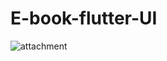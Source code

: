 # E-book-flutter-UI

![attachment](https://user-images.githubusercontent.com/71871246/120066861-21d27480-c096-11eb-8017-a308442a9d89.png)
